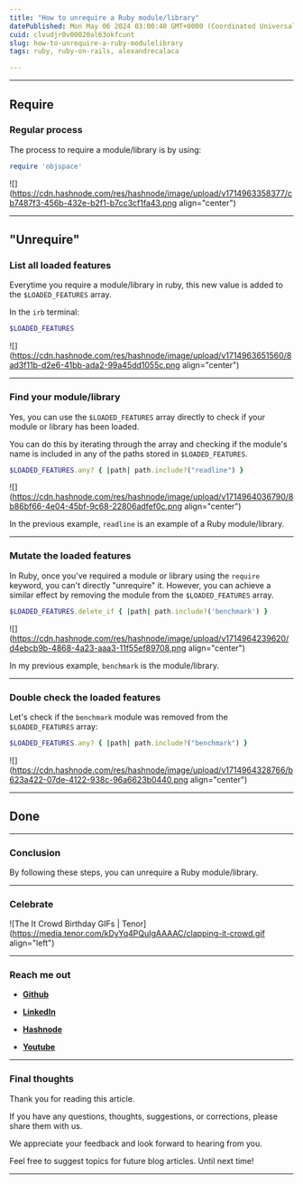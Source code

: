 ```yaml
---
title: "How to unrequire a Ruby module/library"
datePublished: Mon May 06 2024 03:00:40 GMT+0000 (Coordinated Universal Time)
cuid: clvudjr0v00020al63okfcunt
slug: how-to-unrequire-a-ruby-modulelibrary
tags: ruby, ruby-on-rails, alexandrecalaca

---
```


---

## Require

### Regular process

The process to require a module/library is by using:

```ruby
require 'objspace'
```

![](https://cdn.hashnode.com/res/hashnode/image/upload/v1714963358377/cb7487f3-456b-432e-b2f1-b7cc3cf1fa43.png align="center")

---

## "Unrequire"

### List all loaded features

Everytime you require a module/library in ruby, this new value is added to the `$LOADED_FEATURES` array.

In the `irb` terminal:

```ruby
$LOADED_FEATURES
```

![](https://cdn.hashnode.com/res/hashnode/image/upload/v1714963651560/8ad3f11b-d2e6-41bb-ada2-99a45dd1055c.png align="center")

---

### Find your module/library

Yes, you can use the `$LOADED_FEATURES` array directly to check if your module or library has been loaded.

You can do this by iterating through the array and checking if the module's name is included in any of the paths stored in `$LOADED_FEATURES`.

```ruby
$LOADED_FEATURES.any? { |path| path.include?("readline") }
```

![](https://cdn.hashnode.com/res/hashnode/image/upload/v1714964036790/8b86bf66-4e04-45bf-9c68-22806adfef0c.png align="center")

In the previous example, `readline` is an example of a Ruby module/library.

---

### Mutate the loaded features

In Ruby, once you've required a module or library using the `require` keyword, you can't directly "unrequire" it. However, you can achieve a similar effect by removing the module from the `$LOADED_FEATURES` array.

```ruby
$LOADED_FEATURES.delete_if { |path| path.include?('benchmark') }
```

![](https://cdn.hashnode.com/res/hashnode/image/upload/v1714964239620/d4ebcb9b-4868-4a23-aaa3-11f55ef89708.png align="center")

In my previous example, `benchmark` is the module/library.

---

### Double check the loaded features

Let's check if the `benchmark` module was removed from the `$LOADED_FEATURES` array:

```ruby
$LOADED_FEATURES.any? { |path| path.include?("benchmark") }
```

![](https://cdn.hashnode.com/res/hashnode/image/upload/v1714964328766/b623a422-07de-4122-938c-96a6623b0440.png align="center")

---

## **Done**

---

### Conclusion

By following these steps, you can unrequire a Ruby module/library.

---

### **Celebrate**

![The It Crowd Birthday GIFs | Tenor](https://media.tenor.com/kDyYq4PQuIgAAAAC/clapping-it-crowd.gif align="left")

---

### **Reach me out**

* [**Github**](https://github.com/alexcalaca)
    
* [**LinkedIn**](https://linkedin.com/in/alexandrecalacaofficial)
    
* [**Hashnode**](https://hashnode.com/onboard?next=/@alexandrecalaca)
    
* [**Youtube**](https://www.youtube.com/@alexandrecalacaofficial)
    

---

### Final thoughts

Thank you for reading this article.

If you have any questions, thoughts, suggestions, or corrections, please share them with us.

We appreciate your feedback and look forward to hearing from you.

Feel free to suggest topics for future blog articles. Until next time!

---
